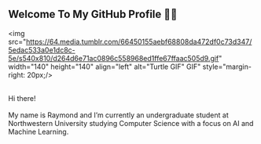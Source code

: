 <!-- Introduction Section --->
<div id="Introduction Section">

  <!-- GitHub Profile Header --->
  <h2 align="left">
    Welcome To My GitHub Profile 👋🏻
  </h2>

  <!-- Turtle GIF --->
  <img src="https://64.media.tumblr.com/66450155aebf68808da472df0c73d347/5edac533a0e1dc8c-5e/s540x810/d264d6e71ac0896c558968ed1ffe67ffaac505d9.gif"
       width="140" height="140" align="left" alt="Turtle GIF" GIF" style="margin-right: 20px;/>

  <!-- Description --->
  <br>Hi there!<br><br>
  My name is Raymond and I’m currently an undergraduate student at Northwestern University studying Computer Science with a focus on AI and Machine Learning.<br clear="both">
  
</div>

###
